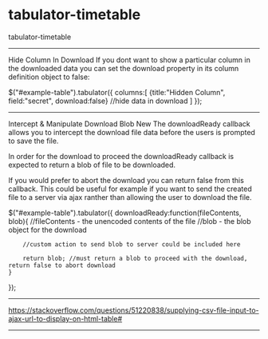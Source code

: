 # tabulator-timetable
tabulator-timetable




_________________

Hide Column In Download
If you dont want to show a particular column in the downloaded data you can set the download property in its column definition object to false:

$("#example-table").tabulator({
    columns:[
        {title:"Hidden Column", field:"secret", download:false} //hide data in download
    ]
});



_______

Intercept & Manipulate Download Blob New
The downloadReady callback allows you to intercept the download file data before the users is prompted to save the file.

In order for the download to proceed the downloadReady callback is expected to return a blob of file to be downloaded.

If you would prefer to abort the download you can return false from this callback. This could be useful for example if you want to send the created file to a server via ajax ranther than allowing the user to download the file.

$("#example-table").tabulator({
    downloadReady:function(fileContents, blob){
        //fileContents - the unencoded contents of the file
        //blob - the blob object for the download

        //custom action to send blob to server could be included here

        return blob; //must return a blob to proceed with the download, return false to abort download
    }
});


____________
https://stackoverflow.com/questions/51220838/supplying-csv-file-input-to-ajax-url-to-display-on-html-table#

__________________